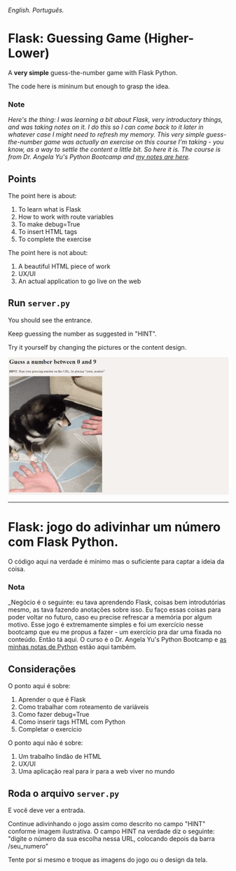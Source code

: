 _English. Português._

# Flask: Guessing Game (Higher-Lower)

A **very simple** guess-the-number game with Flask Python.

The code here is mininum but enough to grasp the idea.


### Note
*Here's the thing: I was learning a bit about Flask, very introductory things, and was taking notes on it. I do this 
so I can come back to it later in whatever case I might need to refresh my memory. This very simple guess-the-number 
game was actually an exercise on this course I'm taking - you know, as a way to settle the content a little bit. So 
here it is. The course is from Dr. Angela Yu's Python Bootcamp and [my notes are here](https://github.com/barbaracalderon/notes-on-python/blob/main/05_FLASK.md).*

## Points

The point here is about:

1. To learn what is Flask
2. How to work with route variables
3. To make debug=True
4. To insert HTML tags
5. To complete the exercise

The point here is not about:

1. A beautiful HTML piece of work
2. UX/UI
3. An actual application to go live on the web

## Run `server.py`

You should see the entrance. 

Keep guessing the number as suggested in "HINT".

Try it yourself by changing the pictures or the content design.

![guess-the-number with Flask](img.png)

---

# Flask: jogo do adivinhar um número com Flask Python.

O código aqui na verdade é mínimo mas o suficiente para captar a ideia da coisa.

### Nota
_Negócio é o seguinte: eu tava aprendendo Flask, coisas bem introdutórias mesmo, as tava fazendo anotações sobre 
isso. Eu faço essas coisas para poder voltar no futuro, caso eu precise refrescar a memória por algum motivo. Esse 
jogo é extremamente simples e foi um exercício nesse bootcamp que eu me propus a fazer - um exercício pra dar uma 
fixada no conteúdo. Então tá aqui. O curso é o Dr. Angela Yu's Python Bootcamp e [as minhas notas de Python](https://github.com/barbaracalderon/notes-on-python/blob/main/05_FLASK.md) estão aqui também. 

## Considerações

O ponto aqui é sobre:

1. Aprender o que é Flask
2. Como trabalhar com roteamento de variáveis
3. Como fazer debug=True
4. Como inserir tags HTML com Python
5. Completar o exercício

O ponto aqui não é sobre:

1. Um trabalho lindão de HTML
2. UX/UI
3. Uma aplicação real para ir para a web viver no mundo

## Roda o arquivo `server.py`

E você deve ver a entrada.

Continue adivinhando o jogo assim como descrito no campo "HINT" conforme imagem ilustrativa. O campo HINT na verdade 
diz o seguinte: "digite o número da sua escolha nessa URL, colocando depois da barra /seu_numero"

Tente por si mesmo e troque as imagens do jogo ou o design da tela.
